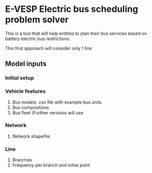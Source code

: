 # E-VESP Electric bus scheduling problem solver

This is a tool that will help entities to plan their bus services based on battery electric bus restrictions. 

This first approach will consider only 1 line 

## Model inputs
### Initial setup

### Vehicle features
1. Bus models .csv file with example bus units
2. Bus compositions
3. Bus fleet (Further versions will use 
### Network
1. Network shapefile
### Line 
1. Branches
2. Frequency per branch and initial point



